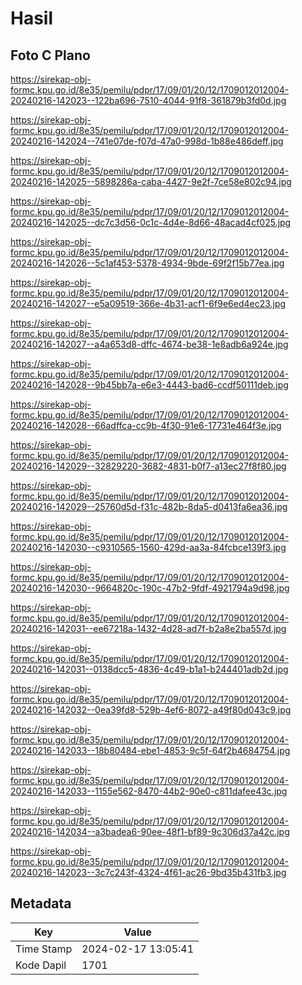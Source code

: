 # Hasil

## Foto C Plano

https://sirekap-obj-formc.kpu.go.id/8e35/pemilu/pdpr/17/09/01/20/12/1709012012004-20240216-142023--122ba696-7510-4044-91f8-361879b3fd0d.jpg

https://sirekap-obj-formc.kpu.go.id/8e35/pemilu/pdpr/17/09/01/20/12/1709012012004-20240216-142024--741e07de-f07d-47a0-998d-1b88e486deff.jpg

https://sirekap-obj-formc.kpu.go.id/8e35/pemilu/pdpr/17/09/01/20/12/1709012012004-20240216-142025--5898286a-caba-4427-9e2f-7ce58e802c94.jpg

https://sirekap-obj-formc.kpu.go.id/8e35/pemilu/pdpr/17/09/01/20/12/1709012012004-20240216-142025--dc7c3d56-0c1c-4d4e-8d66-48acad4cf025.jpg

https://sirekap-obj-formc.kpu.go.id/8e35/pemilu/pdpr/17/09/01/20/12/1709012012004-20240216-142026--5c1af453-5378-4934-9bde-69f2f15b77ea.jpg

https://sirekap-obj-formc.kpu.go.id/8e35/pemilu/pdpr/17/09/01/20/12/1709012012004-20240216-142027--e5a09519-366e-4b31-acf1-6f9e6ed4ec23.jpg

https://sirekap-obj-formc.kpu.go.id/8e35/pemilu/pdpr/17/09/01/20/12/1709012012004-20240216-142027--a4a653d8-dffc-4674-be38-1e8adb6a924e.jpg

https://sirekap-obj-formc.kpu.go.id/8e35/pemilu/pdpr/17/09/01/20/12/1709012012004-20240216-142028--9b45bb7a-e6e3-4443-bad6-ccdf50111deb.jpg

https://sirekap-obj-formc.kpu.go.id/8e35/pemilu/pdpr/17/09/01/20/12/1709012012004-20240216-142028--66adffca-cc9b-4f30-91e6-17731e464f3e.jpg

https://sirekap-obj-formc.kpu.go.id/8e35/pemilu/pdpr/17/09/01/20/12/1709012012004-20240216-142029--32829220-3682-4831-b0f7-a13ec27f8f80.jpg

https://sirekap-obj-formc.kpu.go.id/8e35/pemilu/pdpr/17/09/01/20/12/1709012012004-20240216-142029--25760d5d-f31c-482b-8da5-d0413fa6ea36.jpg

https://sirekap-obj-formc.kpu.go.id/8e35/pemilu/pdpr/17/09/01/20/12/1709012012004-20240216-142030--c9310565-1560-429d-aa3a-84fcbce139f3.jpg

https://sirekap-obj-formc.kpu.go.id/8e35/pemilu/pdpr/17/09/01/20/12/1709012012004-20240216-142030--9664820c-190c-47b2-9fdf-4921794a9d98.jpg

https://sirekap-obj-formc.kpu.go.id/8e35/pemilu/pdpr/17/09/01/20/12/1709012012004-20240216-142031--ee67218a-1432-4d28-ad7f-b2a8e2ba557d.jpg

https://sirekap-obj-formc.kpu.go.id/8e35/pemilu/pdpr/17/09/01/20/12/1709012012004-20240216-142031--0138dcc5-4836-4c49-b1a1-b244401adb2d.jpg

https://sirekap-obj-formc.kpu.go.id/8e35/pemilu/pdpr/17/09/01/20/12/1709012012004-20240216-142032--0ea39fd8-529b-4ef6-8072-a49f80d043c9.jpg

https://sirekap-obj-formc.kpu.go.id/8e35/pemilu/pdpr/17/09/01/20/12/1709012012004-20240216-142033--18b80484-ebe1-4853-9c5f-64f2b4684754.jpg

https://sirekap-obj-formc.kpu.go.id/8e35/pemilu/pdpr/17/09/01/20/12/1709012012004-20240216-142033--1155e562-8470-44b2-90e0-c811dafee43c.jpg

https://sirekap-obj-formc.kpu.go.id/8e35/pemilu/pdpr/17/09/01/20/12/1709012012004-20240216-142034--a3badea6-90ee-48f1-bf89-9c306d37a42c.jpg

https://sirekap-obj-formc.kpu.go.id/8e35/pemilu/pdpr/17/09/01/20/12/1709012012004-20240216-142023--3c7c243f-4324-4f61-ac26-9bd35b431fb3.jpg


## Metadata

| Key        | Value               |
| ---------- | ------------------- |
| Time Stamp | 2024-02-17 13:05:41 |
| Kode Dapil | 1701                |



